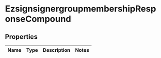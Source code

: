 
# EzsignsignergroupmembershipResponseCompound

## Properties
| Name | Type | Description | Notes |
| ------------ | ------------- | ------------- | ------------- |



